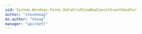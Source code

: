 ```yaml
---
uid: System.Windows.Forms.DataGridViewRowCancelEventHandler
author: "stevehoag"
ms.author: "shoag"
manager: "wpickett"
---
```


